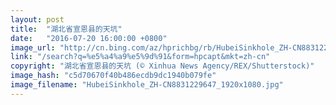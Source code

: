 ```yaml
---
layout: post
title:  "湖北省宣恩县的天坑"
date:   "2016-07-20 16:00:00 +0800"
image_url: "http://cn.bing.com/az/hprichbg/rb/HubeiSinkhole_ZH-CN8831229647_1920x1080.jpg"
link: "/search?q=%e5%a4%a9%e5%9d%91&form=hpcapt&mkt=zh-cn"
copyright: "湖北省宣恩县的天坑 (© Xinhua News Agency/REX/Shutterstock)"
image_hash: "c5d70670f40b486ecdb9dc1940b079fe"
image_filename: "HubeiSinkhole_ZH-CN8831229647_1920x1080.jpg"
---
```

